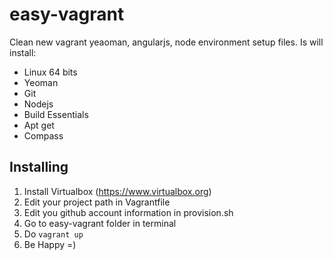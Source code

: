 easy-vagrant
============

Clean new vagrant yeaoman, angularjs, node environment setup files. Is will install:

- Linux 64 bits
- Yeoman
- Git
- Nodejs
- Build Essentials
- Apt get
- Compass

## Installing

1. Install Virtualbox (https://www.virtualbox.org)
2. Edit your project path in Vagrantfile
3. Edit you github account information in provision.sh
4. Go to easy-vagrant folder in terminal
5. Do `vagrant up`
6. Be Happy =)
